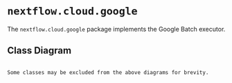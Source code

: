 
# `nextflow.cloud.google`

The `nextflow.cloud.google` package implements the Google Batch executor.

## Class Diagram

```{mermaid} diagrams/nextflow.cloud.google.mmd
```

```{note}
Some classes may be excluded from the above diagrams for brevity.
```
